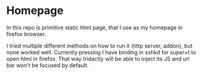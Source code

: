 # Homepage

In this repo is primitive static html page, that I use as my homepage in firefox browser.

I tried multiple different methods on how to run it (http server, addon), but none worked well. Currently pressing I have binding in sxhkd for super+t to open html in firefox. That way tridactly will be able to inject its JS and url bar won't be focused by default.

